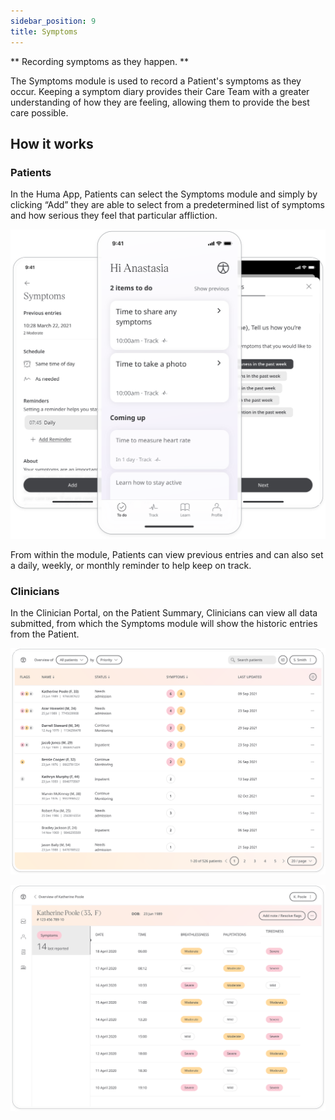 ```yaml
---
sidebar_position: 9
title: Symptoms 
--- 
```


** Recording symptoms as they happen. **

The Symptoms module is used to record a Patient's symptoms as they occur. Keeping a symptom diary provides their Care Team with a greater understanding of how they are feeling, allowing them to provide the best care possible.

## How it works

### Patients

In the Huma App, Patients can select the Symptoms module and simply by clicking “Add” they are able to select from a predetermined list of symptoms and how serious they feel that particular affliction. 

![Symptoms in the Huma App](./assets/symptoms.svg)

From within the module, Patients can view previous entries and can also set a daily, weekly, or monthly reminder to help keep on track.

### Clinicians

In the Clinician Portal, on the Patient Summary, Clinicians can view all data submitted, from which the Symptoms module will show the historic entries from the Patient.

![Symptoms in the Clinician Portal](./assets/cp-patient-list-symptoms.svg)

![Symptoms in the Clinician Portal](./assets/cp-module-details-symptoms.svg)